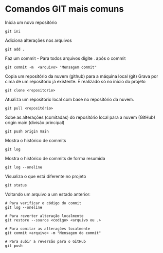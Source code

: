 # Comandos GIT mais comuns

Inicia um novo repositório
```
git ini
```

Adiciona alterações nos arquivos
```
git add .
```

Faz um commit - Para todos arquivos digite . após o commit
```
git commit -m  <arquivo> "Mensagem commit"
```

Copia um repositório da nuvem (github) para a máquina local (git)
Grava por cima de um repositório já existente.
É realizado só no início do projeto
```
git clone <repositorio>
```

Atualiza um repositório local com base no repositório da nuvem.
```
git pull <repositório>
```

Sobe as alterações (comitadas) do repositório local para a nuvem (GitHub)
origin main (divisão principal)
```
git push origin main
```

Mostra o histórico de commits
```
git log
```

Mostra o histórico de commits de forma resumida
```
git log --oneline
```

Visualiza o que está diferente no projeto
```
git status
```

Voltando um arquivo a um estado anterior:
```
# Para verificar o código do commit
git log --oneline

# Para reverter alteração localmente
git restore --source <codigo> <arquivo ou .>

# Para comitar as alterações localmente
git commit <arquivo> -m "Mensagem do commit"

# Para subir a reversão para o GitHub
git push
```